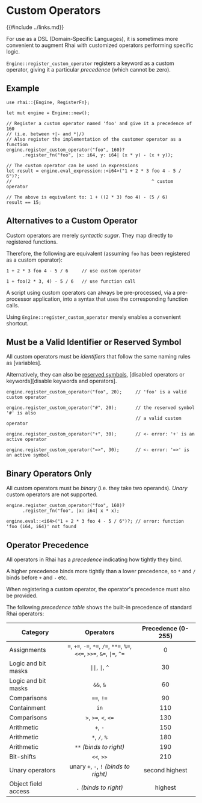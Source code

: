 Custom Operators
================

{{#include ../links.md}}

For use as a DSL (Domain-Specific Languages), it is sometimes more convenient to augment Rhai with
customized operators performing specific logic.

`Engine::register_custom_operator` registers a keyword as a custom operator, giving it a particular
_precedence_ (which cannot be zero).


Example
-------

```rust,no_run
use rhai::{Engine, RegisterFn};

let mut engine = Engine::new();

// Register a custom operator named 'foo' and give it a precedence of 160
// (i.e. between +|- and *|/)
// Also register the implementation of the customer operator as a function
engine.register_custom_operator("foo", 160)?
      .register_fn("foo", |x: i64, y: i64| (x * y) - (x + y));

// The custom operator can be used in expressions
let result = engine.eval_expression::<i64>("1 + 2 * 3 foo 4 - 5 / 6")?;
//                                                    ^ custom operator

// The above is equivalent to: 1 + ((2 * 3) foo 4) - (5 / 6)
result == 15;
```


Alternatives to a Custom Operator
--------------------------------

Custom operators are merely _syntactic sugar_.  They map directly to registered functions.

Therefore, the following are equivalent (assuming `foo` has been registered as a custom operator):

```rust,no_run
1 + 2 * 3 foo 4 - 5 / 6     // use custom operator

1 + foo(2 * 3, 4) - 5 / 6   // use function call
```

A script using custom operators can always be pre-processed, via a pre-processor application,
into a syntax that uses the corresponding function calls.

Using `Engine::register_custom_operator` merely enables a convenient shortcut.


Must be a Valid Identifier or Reserved Symbol
--------------------------------------------

All custom operators must be _identifiers_ that follow the same naming rules as [variables].

Alternatively, they can also be [reserved symbols]({{rootUrl}}/appendix/operators.md#symbols),
[disabled operators or keywords][disable keywords and operators].

```rust,no_run
engine.register_custom_operator("foo", 20);     // 'foo' is a valid custom operator

engine.register_custom_operator("#", 20);       // the reserved symbol '#' is also
                                                // a valid custom operator

engine.register_custom_operator("+", 30);       // <- error: '+' is an active operator

engine.register_custom_operator("=>", 30);      // <- error: '=>' is an active symbol
```


Binary Operators Only
---------------------

All custom operators must be _binary_ (i.e. they take two operands).
_Unary_ custom operators are not supported.

```rust,no_run
engine.register_custom_operator("foo", 160)?
      .register_fn("foo", |x: i64| x * x);

engine.eval::<i64>("1 + 2 * 3 foo 4 - 5 / 6")?; // error: function 'foo (i64, i64)' not found
```


Operator Precedence
-------------------

All operators in Rhai has a _precedence_ indicating how tightly they bind.

A higher precedence binds more tightly than a lower precedence, so `*` and `/` binds before `+` and `-` etc.

When registering a custom operator, the operator's precedence must also be provided.

The following _precedence table_ shows the built-in precedence of standard Rhai operators:

| Category            |                                        Operators                                         | Precedence (0-255) |
| ------------------- | :--------------------------------------------------------------------------------------: | :----------------: |
| Assignments         | `=`, `+=`, `-=`, `*=`, `/=`, `**=`, `%=`,<br/>`<<=`, `>>=`, `&=`, <code>\|=</code>, `^=` |         0          |
| Logic and bit masks |                         <code>\|\|</code>,  <code>\|</code>, `^`                         |         30         |
| Logic and bit masks |                                        `&&`, `&`                                         |         60         |
| Comparisons         |                                        `==`, `!=`                                        |         90         |
| Containment         |                                           `in`                                           |        110         |
| Comparisons         |                                   `>`, `>=`, `<`, `<=`                                   |        130         |
| Arithmetic          |                                         `+`, `-`                                         |        150         |
| Arithmetic          |                                      `*`, `/`, `%`                                       |        180         |
| Arithmetic          |                                 `**` _(binds to right)_                                  |        190         |
| Bit-shifts          |                                        `<<`, `>>`                                        |        210         |
| Unary operators     |                          unary `+`, `-`, `!` _(binds to right)_                          |   second highest   |
| Object field access |                                  `.` _(binds to right)_                                  |      highest       |
